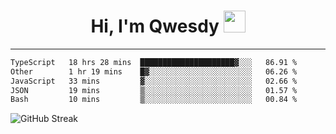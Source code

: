 
<h1 align="center"><b>Hi, I'm Qwesdy </b><img src="https://media.giphy.com/media/hvRJCLFzcasrR4ia7z/giphy.gif" width="35"></h1>



<!--
**Qwesdy/qwesdy** is a ✨ _special_ ✨ repository because its `README.md` (this file) appears on your GitHub profile.

Here are some ideas to get you started:

- 🔭 I’m currently working on ...
- 🌱 I’m currently learning ...
- 👯 I’m looking to collaborate on ...
- 🤔 I’m looking for help with ...
- 💬 Ask me about ...
- 📫 How to reach me: ...
- 😄 Pronouns: ...
- ⚡ Fun fact: ...
-->
-------

<!--START_SECTION:waka-->

```txt
TypeScript   18 hrs 28 mins  █████████████████████▓░░░   86.91 %
Other        1 hr 19 mins    █▓░░░░░░░░░░░░░░░░░░░░░░░   06.26 %
JavaScript   33 mins         ▓░░░░░░░░░░░░░░░░░░░░░░░░   02.66 %
JSON         19 mins         ▒░░░░░░░░░░░░░░░░░░░░░░░░   01.57 %
Bash         10 mins         ▒░░░░░░░░░░░░░░░░░░░░░░░░   00.84 %
```

<!--END_SECTION:waka-->

![GitHub Streak](https://streak-stats.demolab.com?user=Qwesdy&theme=dark&hide_border=true)
